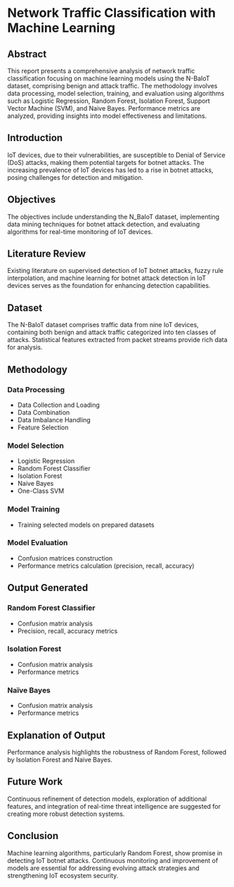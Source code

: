 # Network Traffic Classification with Machine Learning

## Abstract
This report presents a comprehensive analysis of network traffic classification focusing on machine learning models using the N-BaIoT dataset, comprising benign and attack traffic. The methodology involves data processing, model selection, training, and evaluation using algorithms such as Logistic Regression, Random Forest, Isolation Forest, Support Vector Machine (SVM), and Naive Bayes. Performance metrics are analyzed, providing insights into model effectiveness and limitations.

## Introduction
IoT devices, due to their vulnerabilities, are susceptible to Denial of Service (DoS) attacks, making them potential targets for botnet attacks. The increasing prevalence of IoT devices has led to a rise in botnet attacks, posing challenges for detection and mitigation.

## Objectives
The objectives include understanding the N_BaIoT dataset, implementing data mining techniques for botnet attack detection, and evaluating algorithms for real-time monitoring of IoT devices.

## Literature Review
Existing literature on supervised detection of IoT botnet attacks, fuzzy rule interpolation, and machine learning for botnet attack detection in IoT devices serves as the foundation for enhancing detection capabilities.

## Dataset
The N-BaIoT dataset comprises traffic data from nine IoT devices, containing both benign and attack traffic categorized into ten classes of attacks. Statistical features extracted from packet streams provide rich data for analysis.

## Methodology
### Data Processing
- Data Collection and Loading
- Data Combination
- Data Imbalance Handling
- Feature Selection

### Model Selection
- Logistic Regression
- Random Forest Classifier
- Isolation Forest
- Naive Bayes
- One-Class SVM

### Model Training
- Training selected models on prepared datasets

### Model Evaluation
- Confusion matrices construction
- Performance metrics calculation (precision, recall, accuracy)

## Output Generated
### Random Forest Classifier
- Confusion matrix analysis
- Precision, recall, accuracy metrics

### Isolation Forest
- Confusion matrix analysis
- Performance metrics

### Naïve Bayes
- Confusion matrix analysis
- Performance metrics

## Explanation of Output
Performance analysis highlights the robustness of Random Forest, followed by Isolation Forest and Naive Bayes.

## Future Work
Continuous refinement of detection models, exploration of additional features, and integration of real-time threat intelligence are suggested for creating more robust detection systems.

## Conclusion
Machine learning algorithms, particularly Random Forest, show promise in detecting IoT botnet attacks. Continuous monitoring and improvement of models are essential for addressing evolving attack strategies and strengthening IoT ecosystem security.

